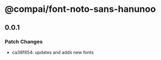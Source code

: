 # @compai/font-noto-sans-hanunoo

## 0.0.1
### Patch Changes

- ca38f854: updates and adds new fonts
